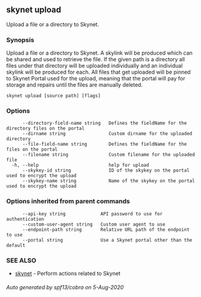 ## skynet upload

Upload a file or a directory to Skynet.

### Synopsis

Upload a file or a directory to Skynet. A skylink will be produced
which can be shared and used to retrieve the file. If the given path is
a directory all files under that directory will be uploaded individually and
an individual skylink will be produced for each. All files that get uploaded
will be pinned to Skynet Portal used for the upload, meaning that the portal
will pay for storage and repairs until the files are manually deleted.

```
skynet upload [source path] [flags]
```

### Options

```
      --directory-field-name string   Defines the fieldName for the directory files on the portal
      --dirname string                Custom dirname for the uploaded directory
      --file-field-name string        Defines the fieldName for the files on the portal
      --filename string               Custom filename for the uploaded file
  -h, --help                          help for upload
      --skykey-id string              ID of the skykey on the portal used to encrypt the upload
      --skykey-name string            Name of the skykey on the portal used to encrypt the upload
```

### Options inherited from parent commands

```
      --api-key string             API password to use for authentication
      --custom-user-agent string   Custom user agent to use
      --endpoint-path string       Relative URL path of the endpoint to use
      --portal string              Use a Skynet portal other than the default
```

### SEE ALSO

* [skynet](skynet.md)	 - Perform actions related to Skynet

###### Auto generated by spf13/cobra on 5-Aug-2020
